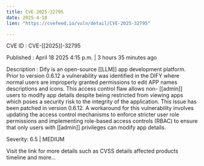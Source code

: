 ```yaml
---
title: CVE-2025-32795
date: 2025-4-18
lien: "https://cvefeed.io/vuln/detail/CVE-2025-32795"

---
```


CVE ID : CVE-[[2025]]-32795

Published :  April 18
2025
4:15 p.m. | 3 hours
35 minutes ago

Description : Dify is an open-source  [[LLM]] app development platform. Prior to version 0.6.12
a vulnerability was identified in the DIFY where normal users are improperly granted permissions to edit APP names
descriptions and icons. This access control flaw allows non- [[admin]] users to modify app details
despite being restricted from viewing apps
which poses a security risk to the integrity of the application. This issue has been patched in version 0.6.12. A workaround for this vulnerability involves updating the access control mechanisms to enforce stricter user role permissions and implementing role-based access controls (RBAC) to ensure that only users with  [[admin]] privileges can modify app details.

Severity: 6.5 | MEDIUM

Visit the link for more details
such as CVSS details
affected products
timeline
and more...
